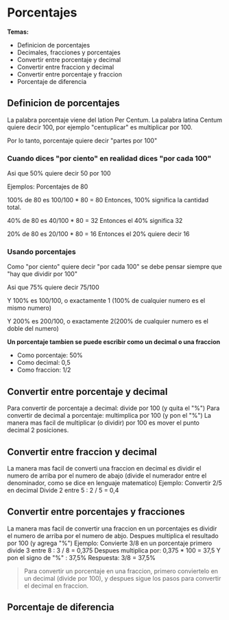 # Porcentajes

**Temas:**

- Definicion de porcentajes
- Decimales, fracciones y porcentajes
- Convertir entre porcentaje y decimal
- Convertir entre fraccion y decimal
- Convertir entre porcentaje y fraccion
- Porcentaje de diferencia

## Definicion de porcentajes
La palabra porcentaje viene del lation Per Centum. La palabra latina Centum quiere decir 100, por ejemplo "centuplicar" es multiplicar por 100.

Por lo tanto, porcentaje quiere decir "partes por 100"

### Cuando dices "por ciento" en realidad dices "por cada 100"
Asi que 50% quiere decir 50 por 100 

Ejemplos: Porcentajes de 80

100% de 80 es 100/100 * 80  = 80 Entonces, 100% significa la cantidad total.

40% de 80 es 40/100 * 80 = 32 Entonces el 40% significa 32

20% de 80 es 20/100 * 80 = 16 Entonces el 20% quiere decir 16

### Usando porcentajes
Como "por ciento" quiere decir "por cada 100" se debe pensar siempre que "hay que dividir por 100"

Asi que 75% quiere decir 75/100

Y 100% es 100/100, o exactamente 1 (100% de cualquier numero es el mismo numero)

Y 200% es 200/100, o exactamente 2(200% de cualquier numero es el doble del numero)

**Un porcentaje tambien se puede escribir como un decimal o una fraccion**
- Como porcentaje: 50%
- Como decimal: 0,5
- Como fraccion: 1/2
## Convertir entre porcentaje y decimal
Para convertir de porcentaje a decimal: divide por 100 (y quita el "%")
Para convertir de decimal a porcentaje: multimplica por 100 (y pon el "%")
La manera mas facil de multiplicar (o dividir) por 100 es mover el punto decimal 2 posiciones.

## Convertir entre fraccion y decimal
La manera mas facil de converti una fraccion en decimal es dividir el numero de arriba por el numero de abajo (divide el numerador entre el denominador, como se dice en lenguaje matematico)
Ejemplo: Convertir 2/5 en decimal
Divide 2 entre 5 : 2 / 5 = 0,4

## Convertir entre porcentajes y fracciones
La manera mas facil de convertir una fraccion en un porcentajes es dividir el numero de arriba por el numero de abjo. Despues multiplica el resultado por 100 (y agrega "%")
Ejemplo: Convierte 3/8 en un porcentaje
primero divide 3 entre 8 : 3 / 8 = 0,375
Despues multiplica por: 0,375 * 100 = 37,5
Y pon el signo de "%" : 37,5%
Respuesta: 3/8 = 37,5%

> Para convertir un porcentaje en una fraccion, primero conviertelo en un decimal (divide por 100), y despues sigue los pasos para convertir el decimal en fraccion.

## Porcentaje de diferencia